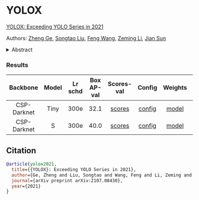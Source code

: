# YOLOX

[YOLOX: Exceeding YOLO Series in 2021](https://arxiv.org/abs/2107.08430)

Authors: [Zheng Ge](https://joker316701882.github.io/), [Songtao Liu](https://scholar.google.com/citations?user=xY9qK1QAAAAJ), [Feng Wang](https://scholar.google.com/citations?user=ob2gp1QAAAAJ), [Zeming Li](https://www.zemingli.com/), [Jian Sun](http://www.jiansun.org/)

<details>
<summary>Abstract</summary>
In this report, we present some experienced improvements to YOLO series, forming a new high-performance detector -- YOLOX. We switch the YOLO detector to an anchor-free manner and conduct other advanced detection techniques, i.e., a decoupled head and the leading label assignment strategy SimOTA to achieve state-of-the-art results across a large scale range of models: For YOLO-Nano with only 0.91M parameters and 1.08G FLOPs, we get 25.3% AP on COCO, surpassing NanoDet by 1.8% AP; for YOLOv3, one of the most widely used detectors in industry, we boost it to 47.3% AP on COCO, outperforming the current best practice by 3.0% AP; for YOLOX-L with roughly the same amount of parameters as YOLOv4-CSP, YOLOv5-L, we achieve 50.0% AP on COCO at a speed of 68.9 FPS on Tesla V100, exceeding YOLOv5-L by 1.8% AP. Further, we won the 1st Place on Streaming Perception Challenge (Workshop on Autonomous Driving at CVPR 2021) using a single YOLOX-L model. We hope this report can provide useful experience for developers and researchers in practical scenes, and we also provide deploy versions with ONNX, TensorRT, NCNN, and Openvino supported. Source code is at [this https URL](https://github.com/Megvii-BaseDetection/YOLOX).
</details>

### Results

| Backbone | Model | Lr schd | Box AP-val | Scores-val |                        Config                         |  Weights  |   Preds   |   Visuals   |
| :------: | :-----: | :------: | :--------: | :--------: | :---------------------------------------------------: | :-------: | :-------: | :---------: |
| CSP-Darknet | Tiny |   300e   |  32.1  | [scores]() | [config](./yolox_tiny_300e_coco.py) | [model]() | [preds]() | [visuals]() |
| CSP-Darknet | S |   300e   |  40.0  | [scores]() | [config](./yolox_s_300e_coco.py) | [model]() | [preds]() | [visuals]() |

## Citation

```bibtex
@article{yolox2021,
  title={{YOLOX}: Exceeding YOLO Series in 2021},
  author={Ge, Zheng and Liu, Songtao and Wang, Feng and Li, Zeming and Sun, Jian},
  journal={arXiv preprint arXiv:2107.08430},
  year={2021}
}
```
